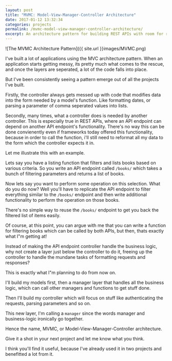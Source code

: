 ```yaml
---
layout: post
title: "MVMC: Model-View-Manager-Controller Architecture"
date: 2017-01-12 13:32:34
categories: projects
permalink: /mvmc-model-view-manager-controller-architecture/
excerpt: An architecture pattern for building REST APIs with room for reusable business-logic
---
```


![The MVMC Architecture Pattern]({{ site.url }}images/MVMC.png)

I've built a lot of applications using the MVC architecture pattern. When an application starts getting messy, its pretty much what comes to the rescue, and once the layers are seperated, a lot of the code falls into place.

But I've been consistently seeing a pattern emerge out of all the projects I've built.

Firstly, the controller always gets messed up with code that modifies data into the form needed by a model's function. Like formatting dates, or parsing a parameter of comma seperated values into lists.

Secondly, many times, what a controller does is needed by another controller. This is especially true in REST APIs, where an API endpoint can depend on another API endpoint's functionality. There's no way this can be done convienently even if frameworks today offered this functionality, because in order to call the function, i'll still need to reformat all my data to the form which the controller expects it in.

Let me illustrate this with an example.

Lets say you have a listing function that filters and lists books based on various criteria. So you write an API endpoint called `/books/` which takes a bunch of filtering parameters and returns a list of books.

Now lets say you want to perform some operation on this selection. What do you do now? Well you'll have to replicate the API endpoint to filter everything similar to the `/books/` endpoint and then write additional functionality to perform the operation on those books.

There's no simple way to reuse the `/books/` endpoint to get you back the filtered list of items easily.

Of course, at this point, you can argue with me that you can write a function for filtering books which can be called by both APIs, but then, thats exactly what I"m getting at!

Instead of making the API endpoint controller handle the business logic, why not create a layer just below the controller to do it, freeing up the controller to handle the mundane tasks of formatting requests and responses?

This is exactly what I"m planning to do from now on. 

I'll build my models first, then a manager layer that handles all the business logic, which can call other managers and functions to get stuff done.

Then I'll build my controller which will focus on stuff like authenticating the requests, parsing parameters and so on.

This new layer, I'm calling a `manager` since the words manager and business-logic ironically go together.

Hence the name, MVMC, or Model-View-Manager-Controller architecture.

Give it a shot in your next project and let me know what you think.

I think you'll find it useful, because I've already used it in two projects and benefitted a lot from it.
